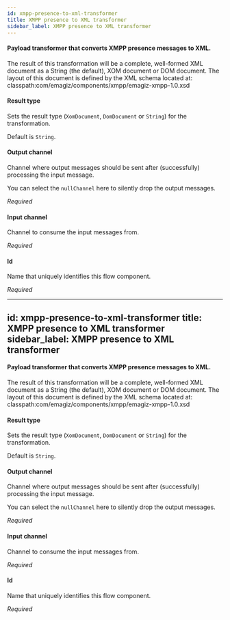 ```yaml
---
id: xmpp-presence-to-xml-transformer
title: XMPP presence to XML transformer
sidebar_label: XMPP presence to XML transformer
---
```

#### Payload transformer that converts XMPP presence messages to XML. 
The result of this transformation will be a complete, well-formed XML document as a String (the default), XOM document or DOM document. The layout of this document is defined by the XML schema located at:
classpath:com/emagiz/components/xmpp/emagiz-xmpp-1.0.xsd

#### Result type
Sets the result type (<code>XomDocument</code>, <code>DomDocument</code> or <code>String</code>) for the transformation. 

Default is <code>String</code>.


#### Output channel
Channel where output messages should be sent after (successfully) processing the input message.

You can select the <code>nullChannel</code> here to silently drop the output messages.

<i>Required</i>

#### Input channel
Channel to consume the input messages from.

<i>Required</i>

#### Id
Name that uniquely identifies this flow component.

<i>Required</i>

---
id: xmpp-presence-to-xml-transformer
title: XMPP presence to XML transformer
sidebar_label: XMPP presence to XML transformer
---
#### Payload transformer that converts XMPP presence messages to XML. 
The result of this transformation will be a complete, well-formed XML document as a String (the default), XOM document or DOM document. The layout of this document is defined by the XML schema located at:
classpath:com/emagiz/components/xmpp/emagiz-xmpp-1.0.xsd

#### Result type
Sets the result type (<code>XomDocument</code>, <code>DomDocument</code> or <code>String</code>) for the transformation. 

Default is <code>String</code>.


#### Output channel
Channel where output messages should be sent after (successfully) processing the input message.

You can select the <code>nullChannel</code> here to silently drop the output messages.

<i>Required</i>

#### Input channel
Channel to consume the input messages from.

<i>Required</i>

#### Id
Name that uniquely identifies this flow component.

<i>Required</i>

